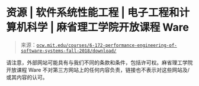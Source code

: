 <!--yml

category: 未分类

date: 2024-05-27 14:39:43

-->

# 资源 | 软件系统性能工程 | 电子工程和计算机科学 | 麻省理工学院开放课程 Ware

> 来源：[`ocw.mit.edu/courses/6-172-performance-engineering-of-software-systems-fall-2018/download/`](https://ocw.mit.edu/courses/6-172-performance-engineering-of-software-systems-fall-2018/download/)

请注意，外部网站可能具有与我们不同的条款和条件，包括许可权。麻省理工学院开放课程 Ware 不对第三方网站上的任何内容负责，链接也不表示对这些网站及/或其内容的认可。
